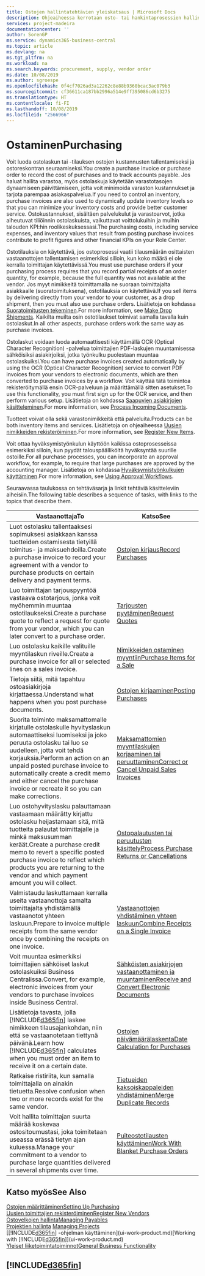 ```yaml
---
title: Ostojen hallintatehtävien yleiskatsaus | Microsoft Docs
description: Ohjeaiheessa kerrotaan osto- tai hankintaprosessien hallinnasta ja selitetään muun muassa ostolaskujen ja -tilausten käyttöä.
services: project-madeira
documentationcenter: ''
author: SorenGP
ms.service: dynamics365-business-central
ms.topic: article
ms.devlang: na
ms.tgt_pltfrm: na
ms.workload: na
ms.search.keywords: procurement, supply, vendor order
ms.date: 10/08/2019
ms.author: sgroespe
ms.openlocfilehash: 0f4cf7026ad3a12262c8e88b9360bcac3ac079b3
ms.sourcegitcommit: cf36611ca187bb2996a514e9ff395086cd6b3275
ms.translationtype: HT
ms.contentlocale: fi-FI
ms.lasthandoff: 10/08/2019
ms.locfileid: "2566966"
---
```

# <a name="purchasing"></a><span data-ttu-id="79ad6-103">Ostaminen</span><span class="sxs-lookup"><span data-stu-id="79ad6-103">Purchasing</span></span>
<span data-ttu-id="79ad6-104">Voit luoda ostolaskun tai -tilauksen ostojen kustannusten tallentamiseksi ja ostoreskontran seuraamiseksi.</span><span class="sxs-lookup"><span data-stu-id="79ad6-104">You create a purchase invoice or purchase order to record the cost of purchases and to track accounts payable.</span></span> <span data-ttu-id="79ad6-105">Jos haluat hallita varastoa, myös ostolaskuja käytetään varastotasojen dynaamiseen päivittämiseen, jotta voit minimoida varaston kustannukset ja tarjota parempaa asiakaspalvelua.</span><span class="sxs-lookup"><span data-stu-id="79ad6-105">If you need to control an inventory, purchase invoices are also used to dynamically update inventory levels so that you can minimize your inventory costs and provide better customer service.</span></span> <span data-ttu-id="79ad6-106">Ostokustannukset, sisältäen palvelukulut ja varastoarvot, jotka aiheutuvat tiliöinnin ostolaskuista, vaikuttavat voittolukuihin ja muihin talouden KPI:hin roolikeskuksessasi.</span><span class="sxs-lookup"><span data-stu-id="79ad6-106">The purchasing costs, including service expenses, and inventory values that result from posting purchase invoices contribute to profit figures and other financial KPIs on your Role Center.</span></span>

<span data-ttu-id="79ad6-107">Ostotilauksia on käytettävä, jos ostoprosessi vaatii tilausmäärän osittaisten vastaanottojen tallentamisen esimerkiksi silloin, kun koko määrä ei ole kerralla toimittajan käytettävissä.</span><span class="sxs-lookup"><span data-stu-id="79ad6-107">You must use purchase orders if your purchasing process requires that you record partial receipts of an order quantity, for example, because the full quantity was not available at the vendor.</span></span> <span data-ttu-id="79ad6-108">Jos myyt nimikkeitä toimittamalla ne suoraan toimittajalta asiakkaalle (suoratoimituksena), ostotilauksia on käytettävä.</span><span class="sxs-lookup"><span data-stu-id="79ad6-108">If you sell items by delivering directly from your vendor to your customer, as a drop shipment, then you must also use purchase orders.</span></span> <span data-ttu-id="79ad6-109">Lisätietoja on kohdassa [Suoratoimitusten tekeminen](sales-how-drop-shipment.md).</span><span class="sxs-lookup"><span data-stu-id="79ad6-109">For more information, see [Make Drop Shipments](sales-how-drop-shipment.md).</span></span> <span data-ttu-id="79ad6-110">Kaikilta muilta osin ostotilaukset toimivat samalla tavalla kuin ostolaskut.</span><span class="sxs-lookup"><span data-stu-id="79ad6-110">In all other aspects, purchase orders work the same way as purchase invoices.</span></span>

<span data-ttu-id="79ad6-111">Ostolaskut voidaan luoda automaattisesti käyttämällä OCR (Optical Character Recognition) -palvelua toimittajien PDF-laskujen muuntamisessa sähköisiksi asiakirjoiksi, jotka työnkulku puolestaan muuntaa ostolaskuiksi.</span><span class="sxs-lookup"><span data-stu-id="79ad6-111">You can have purchase invoices created automatically by using the OCR (Optical Character Recognition) service to convert PDF invoices from your vendors to electronic documents, which are then converted to purchase invoices by a workflow.</span></span> <span data-ttu-id="79ad6-112">Voit käyttää tätä toimintoa rekisteröitymällä ensin OCR-palveluun ja määrittämällä sitten asetukset.</span><span class="sxs-lookup"><span data-stu-id="79ad6-112">To use this functionality, you must first sign up for the OCR service, and then perform various setup.</span></span> <span data-ttu-id="79ad6-113">Lisätietoja on kohdassa [Saapuvien asiakirjojen käsitteleminen](across-process-income-documents.md).</span><span class="sxs-lookup"><span data-stu-id="79ad6-113">For more information, see [Process Incoming Documents](across-process-income-documents.md).</span></span>      

<span data-ttu-id="79ad6-114">Tuotteet voivat olla sekä varastonimikkeitä että palveluita.</span><span class="sxs-lookup"><span data-stu-id="79ad6-114">Products can be both inventory items and services.</span></span> <span data-ttu-id="79ad6-115">Lisätietoja on ohjeaiheessa [Uusien nimikkeiden rekisteröiminen](inventory-how-register-new-items.md).</span><span class="sxs-lookup"><span data-stu-id="79ad6-115">For more information, see [Register New Items](inventory-how-register-new-items.md).</span></span>

<span data-ttu-id="79ad6-116">Voit ottaa hyväksymistyönkulun käyttöön kaikissa ostoprosesseissa esimerkiksi silloin, kun pyydät talouspäälliköltä hyväksyntää suurille ostoille.</span><span class="sxs-lookup"><span data-stu-id="79ad6-116">For all purchase processes, you can incorporate an approval workflow, for example, to require that large purchases are approved by the accounting manager.</span></span> <span data-ttu-id="79ad6-117">Lisätietoja on kohdassa [Hyväksymistyönkulkujen käyttäminen](across-how-use-approval-workflows.md).</span><span class="sxs-lookup"><span data-stu-id="79ad6-117">For more information, see [Using Approval Workflows](across-how-use-approval-workflows.md).</span></span>

<span data-ttu-id="79ad6-118">Seuraavassa taulukossa on tehtäväsarja ja linkit tehtäviä käsitteleviin aiheisiin.</span><span class="sxs-lookup"><span data-stu-id="79ad6-118">The following table describes a sequence of tasks, with links to the topics that describe them.</span></span>

| <span data-ttu-id="79ad6-119">Vastaanottaja</span><span class="sxs-lookup"><span data-stu-id="79ad6-119">To</span></span> | <span data-ttu-id="79ad6-120">Katso</span><span class="sxs-lookup"><span data-stu-id="79ad6-120">See</span></span> |
| --- | --- |
| <span data-ttu-id="79ad6-121">Luot ostolasku tallentaaksesi sopimuksesi asiakkaan kanssa tuotteiden ostamisesta tietyillä toimitus- ja maksuehdoilla.</span><span class="sxs-lookup"><span data-stu-id="79ad6-121">Create a purchase invoice to record your agreement with a vendor to purchase products on certain delivery and payment terms.</span></span> |[<span data-ttu-id="79ad6-122">Ostojen kirjaus</span><span class="sxs-lookup"><span data-stu-id="79ad6-122">Record Purchases</span></span>](purchasing-how-record-purchases.md) |
|<span data-ttu-id="79ad6-123">Luo toimittajan tarjouspyyntöä vastaava ostotarjous, jonka voit myöhemmin muuntaa ostotilaukseksi.</span><span class="sxs-lookup"><span data-stu-id="79ad6-123">Create a purchase quote to reflect a request for quote from your vendor, which you can later convert to a purchase order.</span></span>|[<span data-ttu-id="79ad6-124">Tarjousten pyytäminen</span><span class="sxs-lookup"><span data-stu-id="79ad6-124">Request Quotes</span></span>](purchasing-how-request-quotes.md)|
| <span data-ttu-id="79ad6-125">Luo ostolasku kaikille valituille myyntilaskun riveille.</span><span class="sxs-lookup"><span data-stu-id="79ad6-125">Create a purchase invoice for all or selected lines on a sales invoice.</span></span> |[<span data-ttu-id="79ad6-126">Nimikkeiden ostaminen myyntiin</span><span class="sxs-lookup"><span data-stu-id="79ad6-126">Purchase Items for a Sale</span></span>](purchasing-how-purchase-products-sale.md) |
|<span data-ttu-id="79ad6-127">Tietoja siitä, mitä tapahtuu ostoasiakirjoja kirjattaessa.</span><span class="sxs-lookup"><span data-stu-id="79ad6-127">Understand what happens when you post purchase documents.</span></span>|[<span data-ttu-id="79ad6-128">Ostojen kirjaaminen</span><span class="sxs-lookup"><span data-stu-id="79ad6-128">Posting Purchases</span></span>](ui-post-purchases.md)|
| <span data-ttu-id="79ad6-129">Suorita toiminto maksamattomalle kirjatulle ostolaskulle hyvityslaskun automaattiseksi luomiseksi ja joko peruuta ostolasku tai luo se uudelleen, jotta voit tehdä korjauksia.</span><span class="sxs-lookup"><span data-stu-id="79ad6-129">Perform an action on an unpaid posted purchase invoice to automatically create a credit memo and either cancel the purchase invoice or recreate it so you can make corrections.</span></span> |[<span data-ttu-id="79ad6-130">Maksamattomien myyntilaskujen korjaaminen tai peruuttaminen</span><span class="sxs-lookup"><span data-stu-id="79ad6-130">Correct or Cancel Unpaid Sales Invoices</span></span>](purchasing-how-correct-cancel-unpaid-purchase-invoices.md) |
| <span data-ttu-id="79ad6-131">Luo ostohyvityslasku palauttamaan vastaamaan määrätty kirjattu ostolasku heijastamaan sitä, mitä tuotteita palautat toimittajalle ja minkä maksusumman keräät.</span><span class="sxs-lookup"><span data-stu-id="79ad6-131">Create a purchase credit memo to revert a specific posted purchase invoice to reflect which products you are returning to the vendor and which payment amount you will collect.</span></span> |[<span data-ttu-id="79ad6-132">Ostopalautusten tai peruutusten käsittely</span><span class="sxs-lookup"><span data-stu-id="79ad6-132">Process Purchase Returns or Cancellations</span></span>](purchasing-how-register-new-vendors.md) |
|<span data-ttu-id="79ad6-133">Valmistaudu laskuttamaan kerralla useita vastaanottoja samalta toimittajalta yhdistämällä vastaanotot yhteen laskuun.</span><span class="sxs-lookup"><span data-stu-id="79ad6-133">Prepare to invoice multiple receipts from the same vendor once by combining the receipts on one invoice.</span></span>|[<span data-ttu-id="79ad6-134">Vastaanottojen yhdistäminen yhteen laskuun</span><span class="sxs-lookup"><span data-stu-id="79ad6-134">Combine Receipts on a Single Invoice</span></span>](purchasing-how-to-combine-receipts.md)|
|<span data-ttu-id="79ad6-135">Voit muuntaa esimerkiksi toimittajien sähköiset laskut ostolaskuiksi Business Centralissa.</span><span class="sxs-lookup"><span data-stu-id="79ad6-135">Convert, for example, electronic invoices from your vendors to purchase invoices inside Business Central.</span></span>|[<span data-ttu-id="79ad6-136">Sähköisten asiakirjojen vastaanottaminen ja muuntaminen</span><span class="sxs-lookup"><span data-stu-id="79ad6-136">Receive and Convert Electronic Documents</span></span>](purchasing-how-to-receive-and-convert-electronic-documents.md)|
| <span data-ttu-id="79ad6-137">Lisätietoja tavasta, jolla [!INCLUDE[d365fin](includes/d365fin_md.md)] laskee nimikkeen tilausajankohdan, niin että se vastaanotetaan tiettynä päivänä.</span><span class="sxs-lookup"><span data-stu-id="79ad6-137">Learn how [!INCLUDE[d365fin](includes/d365fin_md.md)] calculates when you must order an item to receive it on a certain date.</span></span>|[<span data-ttu-id="79ad6-138">Ostojen päivämäärälaskenta</span><span class="sxs-lookup"><span data-stu-id="79ad6-138">Date Calculation for Purchases</span></span>](purchasing-date-calculation-for-purchases.md)|
|<span data-ttu-id="79ad6-139">Ratkaise ristiriita, kun samalla toimittajalla on ainakin tietuetta.</span><span class="sxs-lookup"><span data-stu-id="79ad6-139">Resolve confusion when two or more records exist for the same vendor.</span></span>|[<span data-ttu-id="79ad6-140">Tietueiden kaksoiskappaleiden yhdistäminen</span><span class="sxs-lookup"><span data-stu-id="79ad6-140">Merge Duplicate Records</span></span>](sales-how-merge-duplicate-records.md)|
|<span data-ttu-id="79ad6-141">Voit hallita toimittajan suurta määrää koskevaa ostositoumustasi, joka toimitetaan useassa erässä tietyn ajan kuluessa.</span><span class="sxs-lookup"><span data-stu-id="79ad6-141">Manage your commitment to a vendor to purchase large quantities delivered in several shipments over time.</span></span>|[<span data-ttu-id="79ad6-142">Puiteostotilausten käyttäminen</span><span class="sxs-lookup"><span data-stu-id="79ad6-142">Work With Blanket Purchase Orders</span></span>](sales-how-to-create-blanket-sales-orders.md)|

## <a name="see-also"></a><span data-ttu-id="79ad6-143">Katso myös</span><span class="sxs-lookup"><span data-stu-id="79ad6-143">See Also</span></span>
[<span data-ttu-id="79ad6-144">Ostojen määrittäminen</span><span class="sxs-lookup"><span data-stu-id="79ad6-144">Setting Up Purchasing</span></span>](purchasing-setup-purchasing.md)  
[<span data-ttu-id="79ad6-145">Uusien toimittajien rekisteröiminen</span><span class="sxs-lookup"><span data-stu-id="79ad6-145">Register New Vendors</span></span>](purchasing-how-register-new-vendors.md)  
[<span data-ttu-id="79ad6-146">Ostovelkojen hallinta</span><span class="sxs-lookup"><span data-stu-id="79ad6-146">Managing Payables</span></span>](payables-manage-payables.md)  
<span data-ttu-id="79ad6-147">[Projektien hallinta](projects-manage-projects.md)  </span><span class="sxs-lookup"><span data-stu-id="79ad6-147">[Managing Projects](projects-manage-projects.md)  </span></span>  
<span data-ttu-id="79ad6-148">[[!INCLUDE[d365fin](includes/d365fin_md.md)] -ohjelman käyttäminen](ui-work-product.md)</span><span class="sxs-lookup"><span data-stu-id="79ad6-148">[Working with [!INCLUDE[d365fin](includes/d365fin_md.md)]](ui-work-product.md)</span></span>  
[<span data-ttu-id="79ad6-149">Yleiset liiketoimintatoiminnot</span><span class="sxs-lookup"><span data-stu-id="79ad6-149">General Business Functionality</span></span>](ui-across-business-areas.md)

## [!INCLUDE[d365fin](includes/free_trial_md.md)]  
